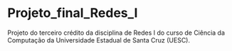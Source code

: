 # Projeto_final_Redes_I
Projeto do terceiro crédito da disciplina de Redes I do curso de Ciência da Computação da Universidade Estadual de Santa Cruz (UESC).
